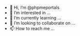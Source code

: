 - 👋 Hi, I’m @phpmeportals
- 👀 I’m interested in ...
- 🌱 I’m currently learning ...
- 💞️ I’m looking to collaborate on ...
- 📫 How to reach me ...

<!---
phpmeportals/phpmeportals is a ✨ special ✨ repository because its `README.md` (this file) appears on your GitHub profile.
You can click the Preview link to take a look at your changes.
--->
